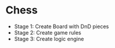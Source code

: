 # Chess

- Stage 1: Create Board with DnD pieces
- Stage 2: Create game rules
- Stage 3: Create logic engine
